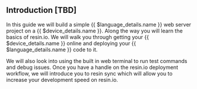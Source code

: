 ## Introduction [TBD]

In this guide we will build a simple {{ $language_details.name }} web server project on a {{ $device_details.name }}. Along the way you will learn the basics of resin.io.
We will walk you through getting your {{ $device_details.name }} online and deploying your {{ $language_details.name }} code to it.

We will also look into using the built in web terminal to run test commands and debug issues. Once you have a handle on the resin.io deployment workflow, we will introduce you to resin sync which will allow you to increase your development speed on resin.io.
